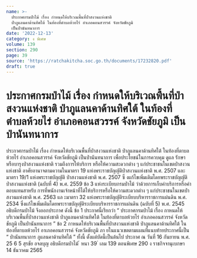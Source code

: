 ```yaml
---
name: >-
  ประกาศกรมป่าไม้ เรื่อง กำหนดให้บริเวณพื้นที่ป่าสงวนแห่งชาติ
  ป่าภูแลนคาด้านทิศใต้ ในท้องที่ตำบลห้วยไร่ อำเภอคอนสวรรค์ จังหวัดชัยภูมิ
  เป็นป่านันทนาการ
date: '2022-12-13'
category: ง พิเศษ
volume: 139
section: 290
page: 39
source: 'https://ratchakitcha.soc.go.th/documents/17232820.pdf'
draft: true
---
```


# ประกาศกรมป่าไม้ เรื่อง กำหนดให้บริเวณพื้นที่ป่าสงวนแห่งชาติ ป่าภูแลนคาด้านทิศใต้ ในท้องที่ตำบลห้วยไร่ อำเภอคอนสวรรค์ จังหวัดชัยภูมิ เป็นป่านันทนาการ

ประกาศกรมป่าไม้ เรื่อง กำหนดให้บริเวณพื้นที่ป่าสงวนแห่งชาติ ป่าภูแลนคาด้านทิศใต้ ในท้องที่ตาบลห้วยไร่ อำเภอคอนสวรรค์ จังหวัดชัยภูมิ เป็นป่านันทนาการ เพื่อประโยชน์ในการควบคุม ดูแล รักษาหรือบารุงป่าสงวนแห่งชาติ รวมถึงการให้บริการ หรือให้ความสะดวกต่าง ๆ แก่ประชาชนในเขตป่าสงวนแห่งชาติ อาศัยอานาจตามความในมาตรา 19 แห่งพระราชบัญญัติป่าสงวนแห่งชาติ พ.ศ. 2507 และมาตรา 19/1 แห่งพระราชบัญญัติ ป่าสงวนแห่งชาติ พ.ศ. 2507 ซึ่ งแก้ไขเพิ่มเติมโดยพระราชบัญญัติป่าสงวนแห่งชาติ (ฉบับที่ 4) พ.ศ. 2559 ข้อ 3 แห่งระเบียบกรมป่าไม้ ว่าด้วยการเก็บค่าบริการหรือค่าตอบแทนสาหรับ การที่พนักงานเจ้าหน้าที่ได้ให้บริการหรือให้ความสะดวกต่าง ๆ แก่ประชาชนในเขตป่าสงวนแห่งชาติ พ.ศ. 2563 แล ะมาตรา 32 แห่งพระราชบัญญัติระเบียบบริหารราชการแผ่นดิน พ.ศ. 2534 ซึ่งแก้ไขเพิ่มเติมโดยพระราชบัญญัติระเบียบบริหารราชการแผ่นดิน (ฉบับที่ 5) พ.ศ. 2545 อธิบดีกรมป่าไม้ จึงออกประกาศ ดังนี้ ข้อ 1 ประกาศนี้เรียกว่า “ ประกาศกรมป่าไม้ เรื่อง กาหนดให้บริเวณพื้นที่ป่าสงวนแห่งชาติ ป่าภูแลนคาด้านทิศใต้ ในท้องที่ตาบลห้วยไร่ อำเภอคอนสวรรค์ จังหวัดชัยภูมิ เป็นป่านันทนาการ ” ข้อ 2 กาหนดให้บริเวณพื้นที่ป่าสงวนแห่งชาติ ป่าภูแลนคาด้านทิศใต้ ในท้องที่ตาบลห้วยไร่ อาเภอคอนสวรรค์ จังหวัดชัยภูมิ ภา ยในแนวเขตตามแผนที่แนบท้ายประกาศนี้เป็น “ ป่านันทนาการ ภูแลนคาด้านทิศใต้ ” ทั้งนี้ ตั้งแต่บัดนี้เป็นต้นไป ประกาศ ณ วันที่ 16 กันยายน พ.ศ. 25 6 5 สุรชัย อจลบุญ อธิบดีกรมป่าไม้ ้ หนา 39 ่ เลม 139 ตอนพิเศษ 290 ง ราชกิจจานุเบกษา 14 ธันวาคม 2565

